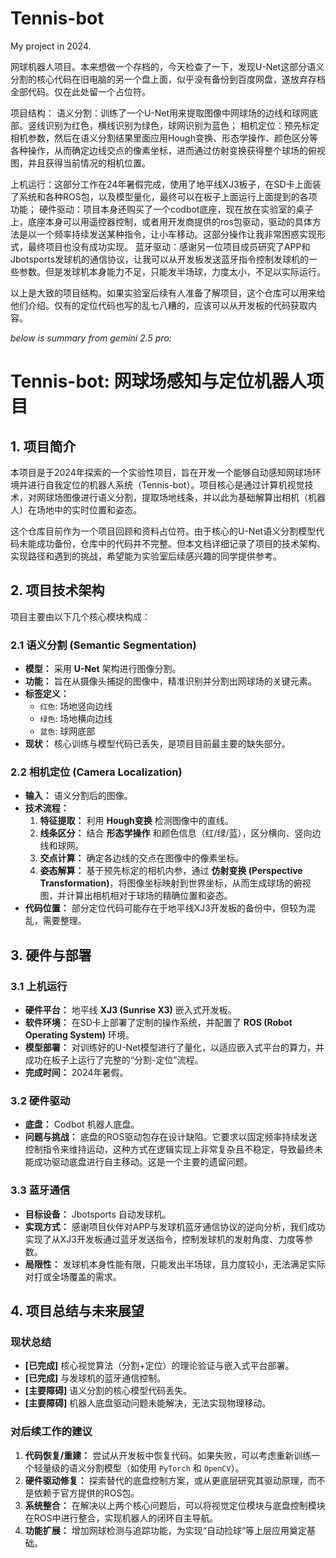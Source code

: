 # Tennis-bot
My project in 2024.

网球机器人项目。本来想做一个存档的，今天检查了一下，发现U-Net这部分语义分割的核心代码在旧电脑的另一个盘上面，似乎没有备份到百度网盘，遂放弃存档全部代码。仅在此处留一个占位符。

项目结构：
语义分割：训练了一个U-Net用来提取图像中网球场的边线和球网底部。竖线识别为红色，横线识别为绿色，球网识别为蓝色；
相机定位：预先标定相机参数，然后在语义分割结果里面应用Hough变换、形态学操作、颜色区分等各种操作，从而确定边线交点的像素坐标，进而通过仿射变换获得整个球场的俯视图，并且获得当前情况的相机位置。

上机运行：这部分工作在24年暑假完成，使用了地平线XJ3板子，在SD卡上面装了系统和各种ROS包，以及模型量化，最终可以在板子上面运行上面提到的各项功能；
硬件驱动：项目本身还购买了一个codbot底座，现在放在实验室的桌子上，底座本身可以用遥控器控制，或者用开发商提供的ros包驱动，驱动的具体方法是以一个频率持续发送某种指令，让小车移动。这部分操作让我非常困惑实现形式，最终项目也没有成功实现。
蓝牙驱动：感谢另一位项目成员研究了APP和Jbotsports发球机的通信协议，让我可以从开发板发送蓝牙指令控制发球机的一些参数。但是发球机本身能力不足，只能发半场球，力度太小，不足以实际运行。

以上是大致的项目结构。如果实验室后续有人准备了解项目，这个仓库可以用来给他们介绍。仅有的定位代码也写的乱七八糟的，应该可以从开发板的代码获取内容。

_below is summary from gemini 2.5 pro:_

# Tennis-bot: 网球场感知与定位机器人项目

## 1. 项目简介

本项目是于2024年探索的一个实验性项目，旨在开发一个能够自动感知网球场环境并进行自我定位的机器人系统（Tennis-bot）。项目核心是通过计算机视觉技术，对网球场图像进行语义分割，提取场地线条，并以此为基础解算出相机（机器人）在场地中的实时位置和姿态。

这个仓库目前作为一个项目回顾和资料占位符。由于核心的U-Net语义分割模型代码未能成功备份，仓库中的代码并不完整。但本文档详细记录了项目的技术架构、实现路径和遇到的挑战，希望能为实验室后续感兴趣的同学提供参考。

## 2. 项目技术架构

项目主要由以下几个核心模块构成：

### 2.1 语义分割 (Semantic Segmentation)
*   **模型：** 采用 **U-Net** 架构进行图像分割。
*   **功能：** 旨在从摄像头捕捉的图像中，精准识别并分割出网球场的关键元素。
*   **标签定义：**
    *   `红色`: 场地竖向边线
    *   `绿色`: 场地横向边线
    *   `蓝色`: 球网底部
*   **现状：** 核心训练与模型代码已丢失，是项目目前最主要的缺失部分。

### 2.2 相机定位 (Camera Localization)
*   **输入：** 语义分割后的图像。
*   **技术流程：**
    1.  **特征提取：** 利用 **Hough变换** 检测图像中的直线。
    2.  **线条区分：** 结合 **形态学操作** 和颜色信息（红/绿/蓝），区分横向、竖向边线和球网。
    3.  **交点计算：** 确定各边线的交点在图像中的像素坐标。
    4.  **姿态解算：** 基于预先标定的相机内参，通过 **仿射变换 (Perspective Transformation)**，将图像坐标映射到世界坐标，从而生成球场的俯视图，并计算出相机相对于球场的精确位置和姿态。
*   **代码位置：** 部分定位代码可能存在于地平线XJ3开发板的备份中，但较为混乱，需要整理。

## 3. 硬件与部署

### 3.1 上机运行
*   **硬件平台：** 地平线 **XJ3 (Sunrise X3)** 嵌入式开发板。
*   **软件环境：** 在SD卡上部署了定制的操作系统，并配置了 **ROS (Robot Operating System)** 环境。
*   **模型部署：** 对训练好的U-Net模型进行了量化，以适应嵌入式平台的算力，并成功在板子上运行了完整的“分割-定位”流程。
*   **完成时间：** 2024年暑假。

### 3.2 硬件驱动
*   **底盘：** Codbot 机器人底盘。
*   **问题与挑战：** 底盘的ROS驱动包存在设计缺陷。它要求以固定频率持续发送控制指令来维持运动，这种方式在逻辑实现上非常复杂且不稳定，导致最终未能成功驱动底盘进行自主移动。这是一个主要的遗留问题。

### 3.3 蓝牙通信
*   **目标设备：** Jbotsports 自动发球机。
*   **实现方式：** 感谢项目伙伴对APP与发球机蓝牙通信协议的逆向分析，我们成功实现了从XJ3开发板通过蓝牙发送指令，控制发球机的发射角度、力度等参数。
*   **局限性：** 发球机本身性能有限，只能发出半场球，且力度较小，无法满足实际对打或全场覆盖的需求。

## 4. 项目总结与未来展望

### 现状总结
*   **[已完成]** 核心视觉算法（分割+定位）的理论验证与嵌入式平台部署。
*   **[已完成]** 与发球机的蓝牙通信控制。
*   **[主要障碍]** 语义分割的核心模型代码丢失。
*   **[主要障碍]** 机器人底盘驱动问题未能解决，无法实现物理移动。

### 对后续工作的建议
1.  **代码恢复/重建：** 尝试从开发板中恢复代码。如果失败，可以考虑重新训练一个轻量级的语义分割模型（如使用 `PyTorch` 和 `OpenCV`）。
2.  **硬件驱动修复：** 探索替代的底盘控制方案，或从更底层研究其驱动原理，而不是依赖于官方提供的ROS包。
3.  **系统整合：** 在解决以上两个核心问题后，可以将视觉定位模块与底盘控制模块在ROS中进行整合，实现机器人的闭环自主导航。
4.  **功能扩展：** 增加网球检测与追踪功能，为实现“自动捡球”等上层应用奠定基础。
